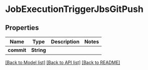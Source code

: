 # JobExecutionTriggerJbsGitPush

## Properties

Name | Type | Description | Notes
------------ | ------------- | ------------- | -------------
**commit** | **String** |  | 

[[Back to Model list]](../README.md#documentation-for-models) [[Back to API list]](../README.md#documentation-for-api-endpoints) [[Back to README]](../README.md)


